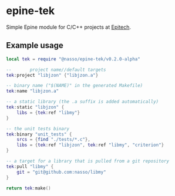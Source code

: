 # epine-tek

Simple Epine module for C/C++ projects at [Epitech].

## Example usage

```lua
local tek = require "@nasso/epine-tek/v0.2.0-alpha"

--       project name//default targets
tek:project "libjzon" {"libjzon.a"}

-- binary name ("$(NAME)" in the generated Makefile)
tek:name "libjzon.a"

-- a static library (the .a suffix is added automatically)
tek:static "libjzon" {
    libs = {tek:ref "libmy"}
}

-- the unit tests binary
tek:binary "unit_tests" {
    srcs = {find "./tests/*.c"},
    libs = {tek:ref "libjzon", tek:ref "libmy", "criterion"}
}

-- a target for a library that is pulled from a git repository
tek:pull "libmy" {
    git = "git@github.com:nasso/libmy"
}

return tek:make()
```

[Epitech]: https://www.epitech.eu
